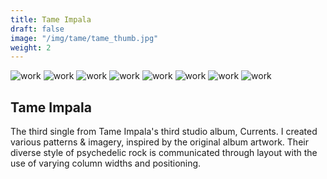 ```yaml
---
title: Tame Impala
draft: false
image: "/img/tame/tame_thumb.jpg"
weight: 2
---
```


<div class="row">
    <div class="col-sm-8">
        <img src="/img/tame/tame_logo.jpg" alt="work" class="project-img">
        <img src="/img/tame/tame_pattern.gif" alt="work" class="project-img">
        <img src="/img/tame/tame_design1.png" alt="work" class="project-img">
        <img src="/img/tame/tame_vinyl.jpg" alt="work" class="project-img">
        <img src="/img/tame/tame_spread1.jpg" alt="work" class="project-img">
        <img src="/img/tame/tame_spread3.jpg" alt="work" class="project-img">
        <img src="/img/tame/tame_imagery.jpg" alt="work" class="project-img">
        <img src="/img/tame/tame_spread2.jpg" alt="work" class="project-img">
    </div>
    <div class="col-sm-4">
        <h2>
            Tame Impala
        </h2>
        <p class="project-description">
            The third single from Tame Impala's third studio album, Currents. I created various patterns & imagery, inspired by the original album artwork. Their diverse style of psychedelic rock is communicated through layout with the use of varying column widths and positioning.
        </p>
    </div>
</div>
